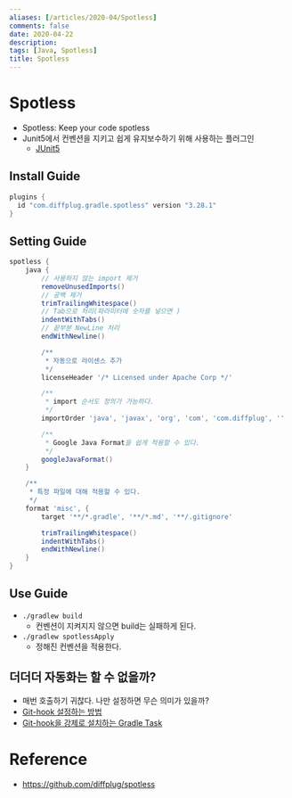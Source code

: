 ```yaml
---
aliases: [/articles/2020-04/Spotless]
comments: false
date: 2020-04-22
description: 
tags: [Java, Spotless]
title: Spotless
---
```

# Spotless
- Spotless: Keep your code spotless
- Junit5에서 컨벤션을 지키고 쉽게 유지보수하기 위해 사용하는 플러그인
  - [JUnit5](https://github.com/junit-team/junit5/blob/master/CONTRIBUTING.md#code)

## Install Guide
```gradle
plugins {
  id "com.diffplug.gradle.spotless" version "3.28.1"
}
```

## Setting Guide
```gradle
spotless {
    java {
        // 사용하지 않는 import 제거
        removeUnusedImports()
        // 공백 제거
        trimTrailingWhitespace()
        // Tab으로 처리(파라미터에 숫자를 넣으면 )
        indentWithTabs()
        // 끝부분 NewLine 처리
        endWithNewline()

        /**
         * 자동으로 라이센스 추가
         */
        licenseHeader '/* Licensed under Apache Corp */'

        /**
         * import 순서도 정의가 가능하다.
         */
        importOrder 'java', 'javax', 'org', 'com', 'com.diffplug', ''

        /**
         * Google Java Format을 쉽게 적용할 수 있다.
         */
        googleJavaFormat()
    }

    /**
     * 특정 파일에 대해 적용할 수 있다.
     */
    format 'misc', {
        target '**/*.gradle', '**/*.md', '**/.gitignore'

        trimTrailingWhitespace()
        indentWithTabs()
        endWithNewline()
    }
}
```

## Use Guide
- `./gradlew build`
    - 컨벤션이 지켜지지 않으면 build는 실패하게 된다.
- `./gradlew spotlessApply`
    - 정해진 컨벤션을 적용한다.

## 더더더 자동화는 할 수 없을까?
- 매번 호출하기 귀찮다. 나만 설정하면 무슨 의미가 있을까?
- [Git-hook 설정하는 방법](https://github.com/diffplug/spotless/issues/178)
- [Git-hook을 강제로 설치하는 Gradle Task](https://gist.github.com/KenVanHoeylandt/c7a928426bce83ffab400ab1fd99054a)

# Reference
- <https://github.com/diffplug/spotless>
